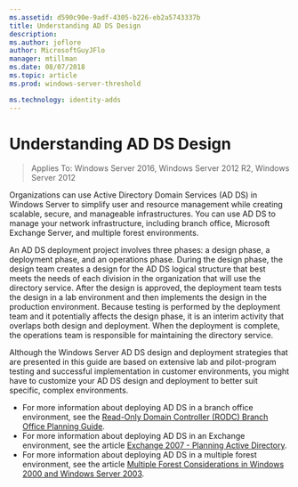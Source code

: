 ```yaml
---
ms.assetid: d590c90e-9adf-4305-b226-eb2a5743337b
title: Understanding AD DS Design
description:
ms.author: joflore
author: MicrosoftGuyJFlo
manager: mtillman
ms.date: 08/07/2018
ms.topic: article
ms.prod: windows-server-threshold

ms.technology: identity-adds
---
```

# Understanding AD DS Design

>Applies To: Windows Server 2016, Windows Server 2012 R2, Windows Server 2012

Organizations can use Active Directory Domain Services (AD DS) in Windows Server to simplify user and resource management while creating scalable, secure, and manageable infrastructures. You can use AD DS to manage your network infrastructure, including branch office, Microsoft Exchange Server, and multiple forest environments.  
  
An AD DS deployment project involves three phases: a design phase, a deployment phase, and an operations phase. During the design phase, the design team creates a design for the AD DS logical structure that best meets the needs of each division in the organization that will use the directory service. After the design is approved, the deployment team tests the design in a lab environment and then implements the design in the production environment. Because testing is performed by the deployment team and it potentially affects the design phase, it is an interim activity that overlaps both design and deployment. When the deployment is complete, the operations team is responsible for maintaining the directory service.  
  
Although the Windows Server AD DS design and deployment strategies that are presented in this guide are based on extensive lab and pilot-program testing and successful implementation in customer environments, you might have to customize your AD DS design and deployment to better suit specific, complex environments.
  
- For more information about deploying AD DS in a branch office environment, see the [Read-Only Domain Controller (RODC) Branch Office Planning Guide](https://go.microsoft.com/fwlink/?LinkId=100207).  
- For more information about deploying AD DS in an Exchange environment, see the article [Exchange 2007 - Planning Active Directory](https://go.microsoft.com/fwlink/?LinkId=88904).  
- For more information about deploying AD DS in a multiple forest environment, see the article [Multiple Forest Considerations in Windows 2000 and Windows Server 2003](https://go.microsoft.com/fwlink/?LinkId=88905).  
